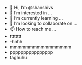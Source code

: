 - 👋 Hi, I’m @shanshivs
- 👀 I’m interested in ...
- 🌱 I’m currently learning ...
- 💞️ I’m looking to collaborate on ...
- 📫 How to reach me ...
- tttttttt
- -hnhh
- mmmmmmmmmmmmmmmm
- pppppppppppppppp
- taghuhu

<!---
shanshivs/shanshivs is a ✨ special ✨ repository because its `README.md` (this file) appears on your GitHub profile.
You can click the Preview link to take a look at your changes.
--->
